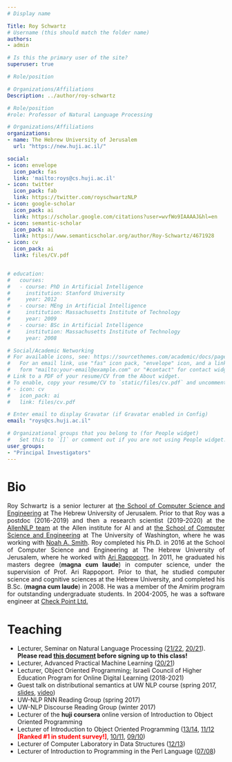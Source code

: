 ```yaml
---
# Display name

Title: Roy Schwartz
# Username (this should match the folder name)
authors:
- admin

# Is this the primary user of the site?
superuser: true

# Role/position

# Organizations/Affiliations
Description: ../author/roy-schwartz

# Role/position
#role: Professor of Natural Language Processing

# Organizations/Affiliations
organizations:
- name: The Hebrew University of Jerusalem
  url: "https://new.huji.ac.il/"

social:
- icon: envelope
  icon_pack: fas
  link: 'mailto:roys@cs.huji.ac.il'
- icon: twitter
  icon_pack: fab
  link: https://twitter.com/royschwartzNLP
- icon: google-scholar
  icon_pack: ai
  link: https://scholar.google.com/citations?user=wvfWo9IAAAAJ&hl=en
- icon: semantic-scholar
  icon_pack: ai
  link: https://www.semanticscholar.org/author/Roy-Schwartz/4671928
- icon: cv
  icon_pack: ai
  link: files/CV.pdf


# education:
#   courses:
#   - course: PhD in Artificial Intelligence
#     institution: Stanford University
#     year: 2012
#   - course: MEng in Artificial Intelligence
#     institution: Massachusetts Institute of Technology
#     year: 2009
#   - course: BSc in Artificial Intelligence
#     institution: Massachusetts Institute of Technology
#     year: 2008

# Social/Academic Networking
# For available icons, see: https://sourcethemes.com/academic/docs/page-builder/#icons
#   For an email link, use "fas" icon pack, "envelope" icon, and a link in the
#   form "mailto:your-email@example.com" or "#contact" for contact widget.
# Link to a PDF of your resume/CV from the About widget.
# To enable, copy your resume/CV to `static/files/cv.pdf` and uncomment the lines below.
# - icon: cv
#   icon_pack: ai
#   link: files/cv.pdf

# Enter email to display Gravatar (if Gravatar enabled in Config)
email: "roys@cs.huji.ac.il"

# Organizational groups that you belong to (for People widget)
#   Set this to `[]` or comment out if you are not using People widget.
user_groups:
- "Principal Investigators"
---
```


<div style='text-align:justify'>
<h1>Bio</h1>
Roy Schwartz is a senior lecturer at <a href="http://www.cs.huji.ac.il" target="_blank">the School of Computer Science and Engineering</a> at The Hebrew University of Jerusalem. 
Prior to that Roy was a postdoc (2016-2019) and then a research scientist (2019-2020) at the <a href="http://allennlp.org/" target="_blank">AllenNLP team</a> at the Allen institute for AI and at <a href="http://www.cs.washington.edu/" target="_blank">the School of Computer Science and Engineering</a> at The University of Washington, where he was working with <a href="https://homes.cs.washington.edu/~nasmith/" target="_blank">Noah A. Smith</a>. 
Roy completed his Ph.D. in 2016 at the School of Computer Science and Engineering at The Hebrew University of Jerusalem, where he worked with <a href="http://www.cs.huji.ac.il/~arir" target="_blank">Ari Rappoport</a>.
In 2011, he graduated his masters degree (<b>magna cum laude</b>) in computer science, under the supervision of 
Prof. Ari Rappoport. 
Prior to that, he studied computer science and cognitive sciences at the Hebrew University, and
completed his B.Sc. (<b>magna cum laude</b>) in 2008. 
He was a member of the Amirim program for outstanding undergraduate students. 
In 2004-2005, he was a software engineer at <a href="http://www.checkpoint.com/" target="_blank">Check Point Ltd.</a>
</div>

<h1>Teaching</h1>

* Lecturer, Seminar on Natural Language Processing (<a href='https://moodle2.cs.huji.ac.il/nu21/course/view.php?id=67574' target='_blank'>21/22</a>, <a href='https://moodle2.cs.huji.ac.il/nu20/course/view.php?id=67574' target='_blank'>20/21</a>). <b>Please read <a href=seminar.pdf>this document</a> before signing up to this class!</b>
* Lecturer, Advanced Practical Machine Learning (<a href='https://moodle2.cs.huji.ac.il/nu20/course/view.php?id=67750' target='_blank'>20/21</a>)
* Lecturer, Object Oriented Programming; Israeli Council of Higher Education Program for Online Digital Learning (2018-2021)
* Guest talk on distributional semantics at UW NLP course (spring 2017, <a href="http://courses.cs.washington.edu/courses/csep517/17sp/slides/lecture8a.pdf" target="_blank">slides</a>, <a href="https://www.youtube.com/watch?v=cF6n_Gm05os" target="_blank">video</a>)
* UW-NLP RNN Reading Group (spring 2017)
* UW-NLP Discourse Reading Group (winter 2017)
* Lecturer of the <b>huji coursera</b> online version of Introduction to Object Oriented Programming
* Lecturer of Introduction to Object Oriented Programming (<a href="http://moodle.cs.huji.ac.il/cs13/course/view.php?id=67125" target="_blank">13/14</a>, <a href="http://moodle.cs.huji.ac.il/cs11/course/view.php?id=67125" target="_blank">11/12</a> <font color='red'><b>[Ranked #1 in student survey!]</b></font>,
<a href="http://moodle.cs.huji.ac.il/cs10/course/view.php?id=67125" target="_blank">10/11</a>,
<a href="http://moodle.cs.huji.ac.il/cs09/course/view.php?id=67125" target="_blank">09/10</a>)
* Lecturer of Computer Laboratory in Data Structures (<a href="http://moodle.cs.huji.ac.il/cs12/course/view.php?id=67125" target="_blank">12/13</a>) </li>
* Lecturer of Introduction to Programming in the Perl Language (<a href="http://moodle.cs.huji.ac.il/old/course/view.php?id=105" target="_blank">07/08</a>)


